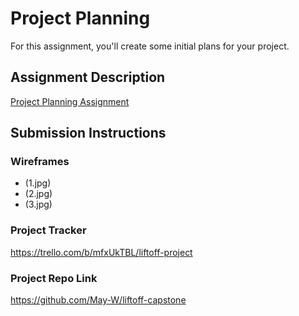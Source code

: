 # Project Planning
For this assignment, you'll create some initial plans for your project.

## Assignment Description
[Project Planning Assignment](https://education.launchcode.org/liftoff/modules/assignments/project-planning)

## Submission Instructions

### Wireframes

* (1.jpg)
* (2.jpg)
* (3.jpg)

### Project Tracker

https://trello.com/b/mfxUkTBL/liftoff-project

### Project Repo Link

https://github.com/May-W/liftoff-capstone
